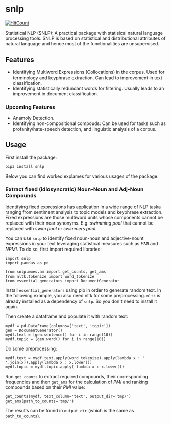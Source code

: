 # snlp

[![HitCount](http://hits.dwyl.com/meghdadFar/snlp.svg)](http://hits.dwyl.com/meghdadFar/snlp)

Statistical NLP (SNLP): A practical package with statisical natural language processing tools. SNLP is based on statistical and distributional attributes of natural language and hence most of the functionalities are unsupervised.

## Features
- Identifying Multiword Expressions (Collocations) in the corpus. Used for terminology and keyphrase extraction. Can lead to improvement in text classification. 
- Identifying statistically redundant words for filtering. Usually leads to an improvement in document classification. 

### Upcoming Features
- Anamoly Detection. 
- Identifying non-compositional compouds: Can be used for tasks such as profanity/hate-speech detection, and linguistic analysis of a corpus.

## Usage

First install the package:

`pip3 install snlp`

Below you can find worked explames for various usages of the package. 

### Extract fixed (idiosyncratic) Noun-Noun and Adj-Noun Compounds

Identifying fixed expressions has application in a wide range of NLP taska ranging from sentiment analysis to topic models and keyphrase extraction. Fixed expressions are those multiword units whose components cannot be replaced with their near synonyms. E.g. *swimming pool* that cannot be replaced with *swim pool* or *swimmers pool*. 

You can use `snlp` to identify fixed noun-noun and adjective-nount expressions in your text leveraging statistical measures such as *PMI* and *NPMI*. To do so, first import required libraries: 

```
import snlp
import pandas as pd

from snlp.mwes.am import get_counts, get_ams
from nltk.tokenize import word_tokenize
from essential_generators import DocumentGenerator
```
Install `essential_generators` using pip in order to generate random text. In the following example, you also need nltk for some preprocessing. `nltk` is already installed as a dependency of `snlp`. So you don't need to install it again. 

Then create a dataframe and populate it with random text:

```
mydf = pd.DataFrame(columns=['text', 'topic'])
gen = DocumentGenerator()
mydf.text = [gen.sentence() for i in range(10)]
mydf.topic = [gen.word() for i in range(10)]
```

Do some preprocessing:

```
mydf.text = mydf.text.apply(word_tokenize).apply(lambda x : ' '.join(x)).apply(lambda x : x.lower())
mydf.topic = mydf.topic.apply( lambda x : x.lower())
```

Run `get_counts` to extract required compounds, their corresponding frequencies and then `get_ams` for the calculation of *PMI* and ranking compounds based on their *PMI* value:

```
get_counts(mydf, text_column='text', output_dir='tmp/')
get_ams(path_to_counts='tmp/')
```

The results can be found in `output_dir` (which is the same as `path_to_counts`). 


